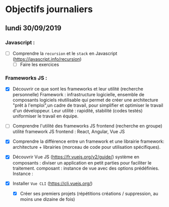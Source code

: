 # Objectifs journaliers

## lundi 30/09/2019

### Javascript :

- [ ] Comprendre la `recursion` et le `stack` en Javascript (https://javascript.info/recursion)
  - [ ] Faire les exercices

### Frameworks JS :

- [x] Découvrir ce que sont les frameworks et leur utilité (recherche personnelle)
      Framework : infrastructure logicielle, ensemble de composants logiciels réutilisable qui permet de créer une architecture "prêt à l'emploi",un cadre de travail, pour simplifier et optimiser le travail d'un développeur.
      Leur utilité : rapidité, stabilité (codes testés) uniformiser le travail en équipe.

- [ ] Comprendre l'utilité des frameworks JS frontend (recherche en groupe)
      utilité framework JS frontend : React, Angular, Vue JS

- [x] Comprendre la différence entre un framework et une librairie
      framework: architecture + librairies (morceau de code pour utilisation spécifiques).

- [x] Découvrir Vue JS (https://fr.vuejs.org/v2/guide/)
      système en composants : diviser un application en petit parties pour faciliter le traitement.
      composant : instance de vue avec des options prédéfinies.
      Instance :

- [x] Installer `Vue CLI` (https://cli.vuejs.org/)
  - [x] Créer ses premiers projets (répétitions créations / suppression, au moins une dizaine de fois)
